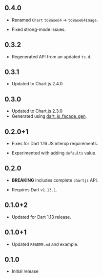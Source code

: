 ## 0.4.0

* Renamed `Chart` `toBase64` -> `toBase64Image`.

* Fixed strong-mode issues.

## 0.3.2

* Regenerated API from an updated `ts.d`.

## 0.3.1

* Updated to Chart.js 2.4.0

## 0.3.0

* Updated to Chart.js 2.3.0
* Generated using [dart_js_facade_gen](https://github.com/dart-lang/js_facade_gen).

## 0.2.0+1

* Fixes for Dart 1.16 JS interop requirements.

* Experimented with adding `defaults` value.

## 0.2.0

* **BREAKING** Includes complete `chartjs` API.

* Requires Dart `v1.13.1`.

## 0.1.0+2

* Updated for Dart 1.13 release.

## 0.1.0+1

* Updated `README.md` and example.

## 0.1.0

* Initial release
